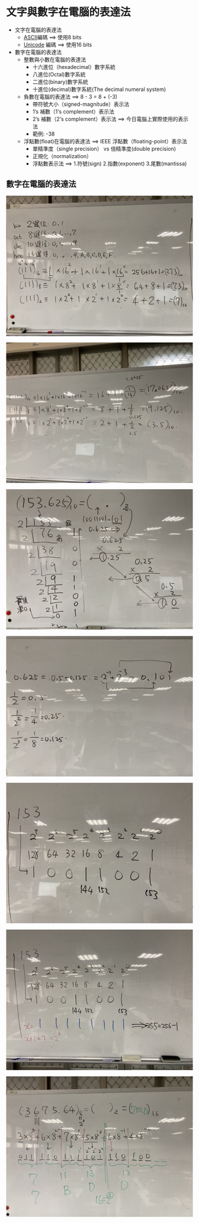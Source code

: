 # 文字與數字在電腦的表達法
- 文字在電腦的表達法
  -  [ASCII](https://zh.wikipedia.org/wiki/ASCII)編碼 ==> 使用8 bits 
  -  [Unicode](https://zh.wikipedia.org/wiki/Unicode) 編碼 ==> 使用16 bits 
- 數字在電腦的表達法
  - 整數與小數在電腦的表達法
    - 十六進位（hexadecimal）數字系統
    - 八進位(Octal)數字系統
    - 二進位(binary)數字系統
    - 十進位(decimal)數字系統(The decimal numeral system)
  - 負數在電腦的表達法 ==> 8 - 3 = 8 + (-3)
    - 帶符號大小（signed-magnitude）表示法
    - 1’s 補數（1’s complement）表示法
    - 2’s 補數（2’s complement）表示法 ==> 今日電腦上實際使用的表示法
    - 範例: -38
  - 浮點數(float)在電腦的表達法 ==> IEEE 浮點數（floating-point）表示法
    - 單精準度（single precision） vs 倍精準度(double precision)
    - 正規化（normalization）
    - 浮點數表示法 ==> 1.符號(sign) 2.指數(exponent) 3.尾數(mantissa)

## 數字在電腦的表達法

![IMG-1261.jpg](./IMG-1261.jpg)

![IMG-1262.jpg](./IMG-1262.jpg)

![IMG-1263.jpg](./IMG-1263.jpg)

![IMG-1264.jpg](./IMG-1264.jpg)

![IMG-1265.jpg](./IMG-1265.jpg)

![IMG-1266.jpg](./IMG-1266.jpg)

![IMG-1267.jpg](./IMG-1267.jpg)
